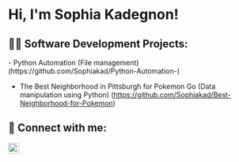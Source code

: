 <h1>Hi, I'm Sophia Kadegnon!</h1>

<h2>👨‍💻 Software Development Projects:</h2>
- Python Automation (File management)(https://github.com/Sophiakad/Python-Automation-)
<br/>

- The Best Neighborhood in Pittsburgh for Pokemon Go (Data manipulation using Python) (https://github.com/Sophiakad/Best-Neighborhood-for-Pokemon) 



<h2> 🤳 Connect with me:</h2>


[<img align="left" alt="JoshMadakor | LinkedIn" width="22px" src="https://cdn.jsdelivr.net/npm/simple-icons@v3/icons/linkedin.svg" />][linkedin]


[linkedin]: www.linkedin.com/in/sophia-kadegnon-2985a6307
<!--
**joshmadakor1/joshmadakor1** is a ✨ _special_ ✨ repository because its `README.md` (this file) appears on your GitHub profile.

Here are some ideas to get you started:

- 🔭 I’m currently working on ...
- 🌱 I’m currently learning ...
- 👯 I’m looking to collaborate on ...
- 🤔 I’m looking for help with ...
- 💬 Ask me about ...
- 📫 How to reach me: ...
- 😄 Pronouns: ...
- ⚡ Fun fact: ...
--
